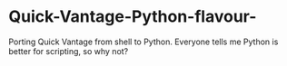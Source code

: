 # Quick-Vantage-Python-flavour-
Porting Quick Vantage from shell to Python. Everyone tells me Python is better for scripting, so why not?
